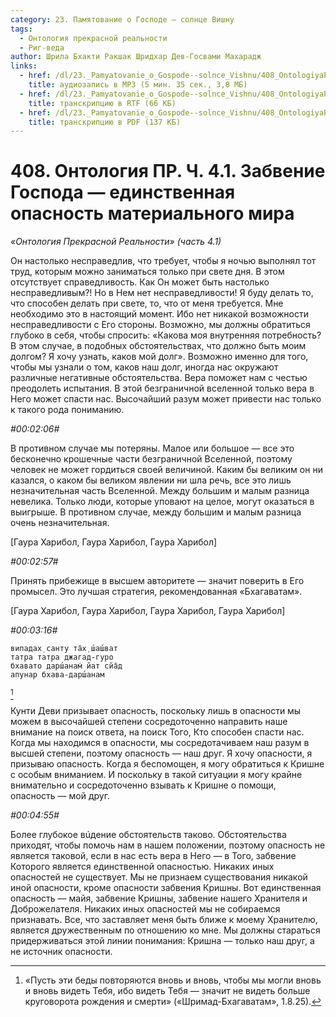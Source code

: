 ```yaml
---
category: 23. Памятование о Господе — солнце Вишну
tags:
  - Онтология прекрасной реальности
  - Риг-веда
author: Шрила Бхакти Ракшак Шридхар Дев-Госвами Махарадж
links:
  - href: /dl/23._Pamyatovanie_o_Gospode--solnce_Vishnu/408_OntologiyaPR_4.1_SridharMj_Zabveniye_Gospoda-yedinstvennaya_opasnost_materialnogo_mira.mp3
    title: аудиозапись в MP3 (5 мин. 35 сек., 3,8 МБ)
  - href: /dl/23._Pamyatovanie_o_Gospode--solnce_Vishnu/408_OntologiyaPR_4.1_SridharMj_Zabveniye_Gospoda-yedinstvennaya_opasnost_materialnogo_mira.rtf
    title: транскрипцию в RTF (66 КБ)
  - href: /dl/23._Pamyatovanie_o_Gospode--solnce_Vishnu/408_OntologiyaPR_4.1_SridharMj_Zabveniye_Gospoda-yedinstvennaya_opasnost_materialnogo_mira.pdf
    title: транскрипцию в PDF (137 КБ)
---
```


# 408. Онтология ПР. Ч. 4.1. Забвение Господа — единственная опасность материального мира

*«Онтология Прекрасной Реальности» (часть 4.1)*

Он настолько несправедлив, что требует, чтобы я ночью выполнял тот труд, которым можно заниматься только при свете дня. В этом отсутствует справедливость. Как Он может быть настолько несправедливым?! Но в Нем нет несправедливости! Я буду делать то, что способен делать при свете, то, что от меня требуется. Мне необходимо это в настоящий момент. Ибо нет никакой возможности несправедливости с Его стороны. Возможно, мы должны обратиться глубоко в себя, чтобы спросить: «Какова моя внутренняя потребность? В этом случае, в подобных обстоятельствах, что должно быть моим долгом? Я хочу узнать, каков мой долг». Возможно именно для того, чтобы мы узнали о том, каков наш долг, иногда нас окружают различные негативные обстоятельства. Вера поможет нам с честью преодолеть испытания. В этой безграничной вселенной только вера в Него может спасти нас. Высочайший разум может привести нас только к такого рода пониманию.

*#00:02:06#*

В противном случае мы потеряны. Малое или большое — все это бесконечно крошечные части безграничной Вселенной, поэтому человек не может гордиться своей величиной. Каким бы великим он ни казался, о каком бы великом явлении ни шла речь, все это лишь незначительная часть Вселенной. Между большим и малым разница невелика. Только люди, которые уповают на целое, могут оказаться в выигрыше. В противном случае, между большим и малым разница очень незначительная.

[Гаура Харибол, Гаура Харибол, Гаура Харибол]

*#00:02:57#*

Принять прибежище в высшем авторитете — значит поверить в Его промысел. Это лучшая стратегия, рекомендованная «Бхагаватам».

[Гаура Харибол, Гаура Харибол, Гаура Харибол, Гаура Харибол]

*#00:03:16#*

    випадах̣ санту та̄х̣ ш́аш́ват
    татра татра джагад-гуро
    бхавато дарш́анам̇ йат сйа̄д
    апунар бхава-дарш́анам
[^_ftn1]

Кунти Деви призывает опасность, поскольку лишь в опасности мы можем в высочайшей степени сосредоточенно направить наше внимание на поиск ответа, на поиск Того, Кто способен спасти нас. Когда мы находимся в опасности, мы сосредотачиваем наш разум в высшей степени, поэтому опасность — наш друг. Я хочу опасности, я призываю опасность. Когда я беспомощен, я могу обратиться к Кришне с особым вниманием. И поскольку в такой ситуации я могу крайне внимательно и сосредоточенно взывать к Кришне о помощи, опасность — мой друг.

*#00:04:55#*

Более глубокое вúдение обстоятельств таково. Обстоятельства приходят, чтобы помочь нам в нашем положении, поэтому опасность не является таковой, если в нас есть вера в Него — в Того, забвение Которого является единственной опасностью. Никаких иных опасностей не существует. Мы не признаем существования никакой иной опасности, кроме опасности забвения Кришны. Вот единственная опасность — майя, забвение Кришны, забвение нашего Хранителя и Доброжелателя. Никаких иных опасностей мы не собираемся признавать. Все, что заставляет меня быть ближе к моему Хранителю, является дружественным по отношению ко мне. Мы должны стараться придерживаться этой линии понимания: Кришна — только наш друг, а не источник опасности.



[^_ftn1]: «Пусть эти беды повторяются вновь и вновь, чтобы мы могли вновь и вновь видеть Тебя, ибо видеть Тебя — значит не видеть больше круговорота рождения и смерти» («Шримад-Бхагаватам», 1.8.25).

